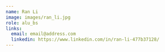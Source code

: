 ```yaml
---
name: Ran Li
image: images/ran_li.jpg
role: alu_bs
links:
  email: email@address.com
  linkedin: https://www.linkedin.com/in/ran-li-477b37128/
---
```

